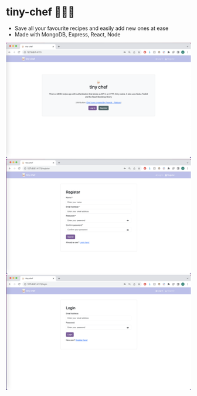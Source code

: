 # tiny-chef 👩🏻‍🍳
* Save all your favourite recipes and easily add new ones at ease
* Made with MongoDB, Express, React, Node

![Hero Screen](frontend/assets/Hero.png "Hero")
![Registration Screen](frontend/assets/Register.png "Register as new user")
![Login Screen](frontend/assets/Login.png "Login to app")
